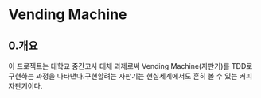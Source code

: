 # Vending Machine

## 0.개요

이 프로젝트는 대학교 중간고사 대체 과제로써 Vending Machine(자판기)를 TDD로 구현하는 과정을 나타낸다.구현할려는 자판기는 현실세계에서도 흔히 볼 수 있는 커피 자판기이다.

